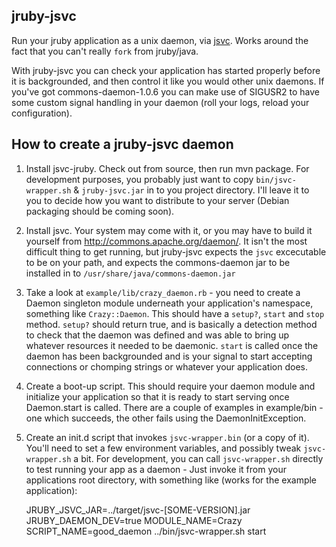 ## jruby-jsvc

Run your jruby application as a unix daemon, via [jsvc](http://commons.apache.org/daemon/).  Works around the fact that you can't really `fork` from jruby/java.

With jruby-jsvc you can check your application has started properly before it is backgrounded, and then control it like you would other unix daemons.  If you've got commons-daemon-1.0.6 you can make use of SIGUSR2 to have some custom signal handling in your daemon (roll your logs, reload your configuration).

## How to create a jruby-jsvc daemon

1. Install jsvc-jruby.  Check out from source, then run mvn package.  For development purposes, you probably just want to copy `bin/jsvc-wrapper.sh` & `jruby-jsvc.jar` in to you project directory.  I'll leave it to you to decide how you want to distribute to your server (Debian packaging should be coming soon).
1. Install jsvc.  Your system may come with it, or you may have to build it yourself from http://commons.apache.org/daemon/.  It isn't the most difficult thing to get running, but jruby-jsvc expects the `jsvc` excecutable to be on your path, and expects the commons-daemon jar to be installed in to `/usr/share/java/commons-daemon.jar`
1. Take a look at `example/lib/crazy_daemon.rb` - you need to create a Daemon singleton module underneath your application's namespace, something like `Crazy::Daemon`.  This should have a `setup?`, `start` and `stop` method.  `setup?` should return true, and is basically a detection method to check that the daemon was defined and was able to bring up whatever resources it needed to be daemonic.  `start` is called once the daemon has been backgrounded and is your signal to start accepting connections or chomping strings or whatever your application does.
1. Create a boot-up script.  This should require your daemon module and initialize your application so that it is ready to start serving once Daemon.start is called.  There are a couple of examples in example/bin - one which succeeds, the other fails using the DaemonInitException.
1. Create an init.d script that invokes `jsvc-wrapper.bin` (or a copy of it).  You'll need to set a few environment variables, and possibly tweak `jsvc-wrapper.sh` a bit.  For development, you can call `jsvc-wrapper.sh` directly to test running your app as a daemon - Just invoke it from your applications root directory, with something like (works for the example application):

    JRUBY_JSVC_JAR=../target/jsvc-[SOME-VERSION].jar JRUBY_DAEMON_DEV=true MODULE_NAME=Crazy SCRIPT_NAME=good_daemon ../bin/jsvc-wrapper.sh start
